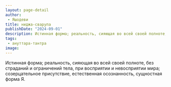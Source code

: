 ```yaml
---
layout: page-detail
author:
 - Яшодеви
title: ниджа-сварупа
publishDate: "2024-09-01"
description: Истинная форма; реальность, сияющая во всей своей полноте, без страданий и ограничений тела, при восприятии и невосприятии мира; созерцательное присутствие, естественная осознанность, сущностная форма Я.
tags:
 - ануттара-тантра
image: 
---
```


Истинная форма; реальность, сияющая во всей своей полноте, без страданий и ограничений тела, при восприятии и невосприятии мира; созерцательное присутствие, естественная осознанность, сущностная форма Я.

